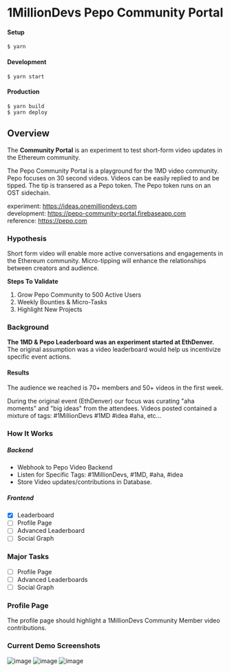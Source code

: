 # 1MillionDevs Pepo Community Portal

#### Setup

```
$ yarn
```

#### Development

```
$ yarn start
```

#### Production

```
$ yarn build
$ yarn deploy
```

## Overview

The **Community Portal** is an experiment to test short-form video updates in the Ethereum community.

The Pepo Community Portal is a playground for the 1MD video community. Pepo focuses on 30 second videos. Videos can be easily replied to and be tipped. The tip is transered as a Pepo token. The Pepo token runs on an OST sidechain.

experiment: https://ideas.onemilliondevs.com
<br/>development: https://pepo-community-portal.firebaseapp.com
<br/>reference: https://pepo.com

### Hypothesis

Short form video will enable more active conversations and engagements in the Ethereum community. Micro-tipping will enhance the relationships between creators and audience.

**Steps To Validate**

1. Grow Pepo Community to 500 Active Users
2. Weekly Bounties & Micro-Tasks
3. Highlight New Projects

### Background

**The 1MD & Pepo Leaderboard was an experiment started at EthDenver.** The original assumption was a video leaderboard would help us incentivize specific event actions.

#### Results

The audience we reached is 70+ members and 50+ videos in the first week.

During the original event (EthDenver) our focus was curating "aha moments" and "big ideas" from the attendees. Videos posted contained a mixture of tags: #1MillionDevs #1MD #idea #aha, etc...

### How It Works

##### Backend

- Webhook to Pepo Video Backend
- Listen for Specific Tags: #1MillionDevs, #1MD, #aha, #idea
- Store Video updates/contributions in Database.

##### Frontend

- [x] Leaderboard
- [ ] Profile Page
- [ ] Advanced Leaderboard
- [ ] Social Graph

### Major Tasks

- [ ] Profile Page
- [ ] Advanced Leaderboards
- [ ] Social Graph

### Profile Page

The profile page should highlight a 1MillionDevs Community Member video contributions.

### Current Demo Screenshots

![image](https://user-images.githubusercontent.com/3408362/75002568-bffa7800-5419-11ea-95be-05581c113d59.png)
![image](https://user-images.githubusercontent.com/3408362/75001984-d0a9ee80-5417-11ea-8c2c-430e90e3c8f9.png)
![image](https://user-images.githubusercontent.com/3408362/75002109-35fddf80-5418-11ea-89f2-f8a0d1eb1047.png)
